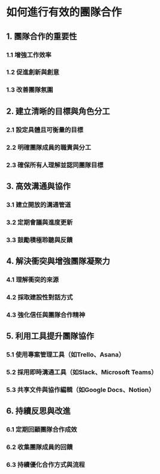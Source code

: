 # 如何進行有效的團隊合作

## 1. 團隊合作的重要性
### 1.1 增強工作效率  
### 1.2 促進創新與創意  
### 1.3 改善團隊氛圍  

## 2. 建立清晰的目標與角色分工  
### 2.1 設定具體且可衡量的目標  
### 2.2 明確團隊成員的職責與分工  
### 2.3 確保所有人理解並認同團隊目標  

## 3. 高效溝通與協作  
### 3.1 建立開放的溝通管道  
### 3.2 定期會議與進度更新  
### 3.3 鼓勵積極聆聽與反饋  

## 4. 解決衝突與增強團隊凝聚力  
### 4.1 理解衝突的來源  
### 4.2 採取建設性對話方式  
### 4.3 強化信任與團隊合作精神  

## 5. 利用工具提升團隊協作  
### 5.1 使用專案管理工具（如Trello、Asana）  
### 5.2 採用即時溝通工具（如Slack、Microsoft Teams）  
### 5.3 共享文件與協作編輯（如Google Docs、Notion）  

## 6. 持續反思與改進  
### 6.1 定期回顧團隊合作成效  
### 6.2 收集團隊成員的回饋  
### 6.3 持續優化合作方式與流程  
